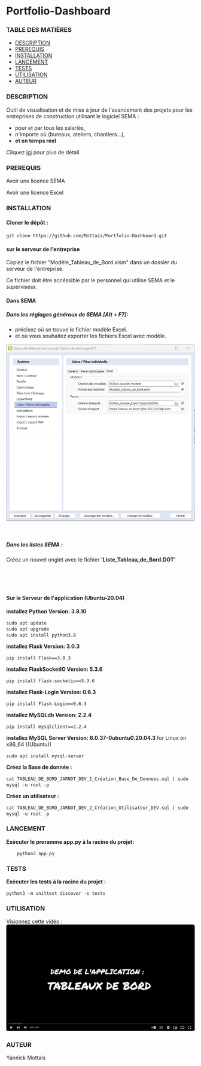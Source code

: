 # Portfolio-Dashboard


### TABLE DES MATIÈRES
- [DESCRIPTION](#description)
- [PREREQUIS](#prerequis)
- [INSTALLATION](#installation)
- [LANCEMENT](#lancement)
- [TESTS](#tests)
- [UTILISATION](#utilisation)
- [AUTEUR](#auteur)


### DESCRIPTION

Outil de visualisation et de mise à jour de l'avancement des projets pour les entreprises de construction utilisant le logiciel SEMA :
- pour et par tous les salariés,
- n'importe où (bureaux, ateliers, chantiers...),
- __et en temps réel__

Cliquez [ici](https://mottais.github.io/Landing_Pages/LandingPageFR.html) pour plus de détail.


### PREREQUIS
Avoir une licence SEMA

Avoir une licence Excel


### INSTALLATION

#### Cloner le dépôt :

    git clone https://github.com/Mottais/Portfolio-Dashboard.git

#### sur le serveur de l'entreprise
Copiez le fichier "Modèle_Tableau_de_Bord.xlsm" dans un dossier du serveur de l'entreprise.

Ce fichier doit être accéssible par le personnel qui utilise SEMA et le superviseur.

#### Dans SEMA
##### Dans les réglages généraux de SEMA [Alt + F7]: 
- précisez où se trouve le fichier modèle Excel.
- et où vous souhaitez exporter les fichiers Excel avec modèle.

![flowchart](https://github.com/Mottais/Images/blob/104796b92013e227484f5c27a16782dc049e1805/Portfolio-Dashboard/AF7.jpg)

<br>

##### Dans les listes SEMA :
Créez un nouvel onglet avec le fichier __'Liste_Tableau_de_Bord.DOT'__

<br><br><br>

#### Sur le Serveur de l'application (Ubuntu-20.04)

__installez Python Version: 3.8.10__

    sudo apt update
    sudo apt upgrade
    sudo apt install python3.8


__installez Flask Version: 3.0.3__

    pip install Flask==3.0.3


__installez FlaskSocketIO Version: 5.3.6__

    pip install flask-socketio==5.3.6


__installez Flask-Login Version: 0.6.3__

    pip install Flask-Login==0.6.3


__installez MySQLdb Version: 2.2.4__

    pip install mysqlclient==2.2.4

    
__installez MySQL Server Version: 8.0.37-0ubuntu0.20.04.3__ for Linux on x86_64 ((Ubuntu))

    sudo apt install mysql-server

__Créez la Base de donnée :__

    cat TABLEAU_DE_BORD_JARNOT_DEV_1_Création_Base_De_Donnees.sql | sudo mysql -u root -p

__Créez un utilisateur :__

    cat TABLEAU_DE_BORD_JARNOT_DEV_2_Création_Utilisateur_DEV.sql | sudo mysql -u root -p




### LANCEMENT

__Exécuter le proramme app.py à la racine du projet:__

		python3 app.py

### TESTS

__Exécuter les tests à la racine du projet :__

    python3 -m unittest discover -s tests



### UTILISATION

Visionnez cette vidéo :
[![Vidéo_Démo](https://github.com/Mottais/Images/blob/38d31e307ec85b56a0031eda92b31dc66bde537d/Portfolio-Dashboard/Acceuil_Demo_FR.jpg)](https://www.youtube.com/watch?v=vmoC8oMKvtE)

### AUTEUR

Yannick Mottais
